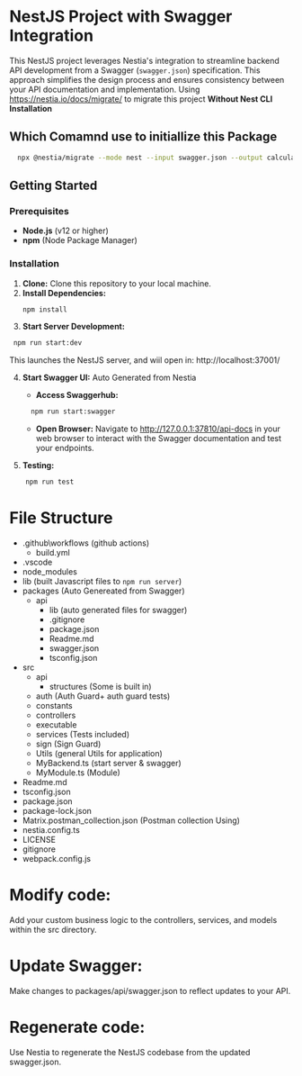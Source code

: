 # NestJS Project with Swagger Integration

This NestJS project leverages Nestia's integration to streamline backend API development from a Swagger (`swagger.json`) specification. This approach simplifies the design process and ensures consistency between your API documentation and implementation.
Using https://nestia.io/docs/migrate/ to migrate this project **Without Nest CLI Installation**

## Which Comamnd use to initiallize this Package 
  ```bash
    npx @nestia/migrate --mode nest --input swagger.json --output calculation --simulate false --e2e false
  ```

## Getting Started

### Prerequisites

- **Node.js** (v12 or higher)
- **npm** (Node Package Manager)


### Installation

1. **Clone:** Clone this repository to your local machine.
2. **Install Dependencies:**
   ```bash
   npm install
   ```
3. **Start Server Development:**
  ```bash
   npm run start:dev
  ```
This launches the NestJS server, and wiil open in: http://localhost:37001/

4. **Start Swagger UI:**
  Auto Generated from Nestia
   - **Access Swaggerhub:**
    ```bash
      npm run start:swagger
    ```
   - **Open Browser:** Navigate to http://127.0.0.1:37810/api-docs in your web browser to interact with the Swagger documentation and test your endpoints.

5. **Testing:**
  ```bash
      npm run test
  ```

# File Structure
   - .github\workflows (github actions)
      - build.yml
   - .vscode
   - node_modules
   - lib (built Javascript files to ```npm run server```)
   - packages (Auto Genereated from Swagger)
      - api
        - lib (auto generated files for swagger)
        - .gitignore
        - package.json
        - Readme.md
        - swagger.json 
        - tsconfig.json
   - src
        - api
            - structures (Some is built in)
        - auth (Auth Guard+ auth guard tests)
        - constants
        - controllers
        - executable
        - services (Tests included)
        - sign (Sign Guard)
        - Utils (general Utils for application)
        - MyBackend.ts (start server & swagger)
        - MyModule.ts (Module)
   - Readme.md
   - tsconfig.json
   - package.json
   - package-lock.json
   - Matrix.postman_collection.json (Postman collection Using)
   - nestia.config.ts
   - LICENSE
   - gitignore
   - webpack.config.js


# Modify code: 
  Add your custom business logic to the controllers, services, and models within the src directory.
# Update Swagger: 
  Make changes to packages/api/swagger.json to reflect updates to your API.
# Regenerate code: 
  Use Nestia to regenerate the NestJS codebase from the updated swagger.json.
